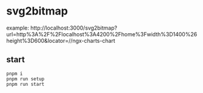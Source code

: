 # svg2bitmap

example: http://localhost:3000/svg2bitmap?url=http%3A%2F%2Flocalhost%3A4200%2Fhome%3Fwidth%3D1400%26height%3D600&locator=//ngx-charts-chart

## start
```shell
pnpm i
pnpm run setup
pnpm run start
```